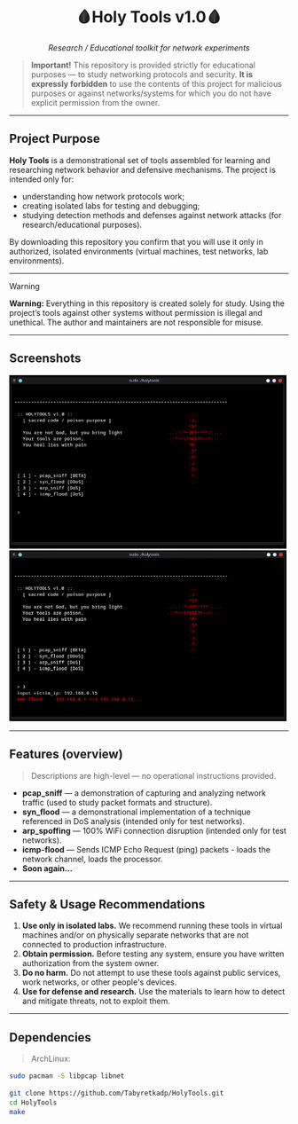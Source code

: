 <div align="center">

# 🩸Holy Tools v1.0🩸
*Research / Educational toolkit for network experiments*

</div>

> **Important!** This repository is provided strictly for educational purposes — to study networking protocols and security. **It is expressly forbidden** to use the contents of this project for malicious purposes or against networks/systems for which you do not have explicit permission from the owner.

---

## Project Purpose

**Holy Tools** is a demonstrational set of tools assembled for learning and researching network behavior and defensive mechanisms. The project is intended only for:

- understanding how network protocols work;  
- creating isolated labs for testing and debugging;  
- studying detection methods and defenses against network attacks (for research/educational purposes).

By downloading this repository you confirm that you will use it only in authorized, isolated environments (virtual machines, test networks, lab environments).

---

> [!WARNING]
> **Warning:** Everything in this repository is created solely for study. Using the project’s tools against other systems without permission is illegal and unethical. The author and maintainers are not responsible for misuse.

---

## Screenshots

<img src="screen/Screenshot_20251023_152149.png" alt="Screen" width="500"/>
<img src="screen/Screenshot_20251023_152208.png" alt="Screen" width="500"/>

---

## Features (overview)

> Descriptions are high-level — no operational instructions provided.

- **pcap_sniff** — a demonstration of capturing and analyzing network traffic (used to study packet formats and structure).  
- **syn_flood** — a demonstrational implementation of a technique referenced in DoS analysis (intended only for test networks).
- **arp_spoffing** — 100% WiFi connection disruption (intended only for test networks).
- **icmp-flood** — Sends ICMP Echo Request (ping) packets - loads the network channel, loads the processor.
- **Soon again...**

---

## Safety & Usage Recommendations

1. **Use only in isolated labs.** We recommend running these tools in virtual machines and/or on physically separate networks that are not connected to production infrastructure.  
2. **Obtain permission.** Before testing any system, ensure you have written authorization from the system owner.  
3. **Do no harm.** Do not attempt to use these tools against public services, work networks, or other people's devices.  
4. **Use for defense and research.** Use the materials to learn how to detect and mitigate threats, not to exploit them.

---

## Dependencies

> ArchLinux:

```bash
sudo pacman -S libpcap libnet
```
```bash
git clone https://github.com/Tabyretkadp/HolyTools.git
cd HolyTools
make
```

